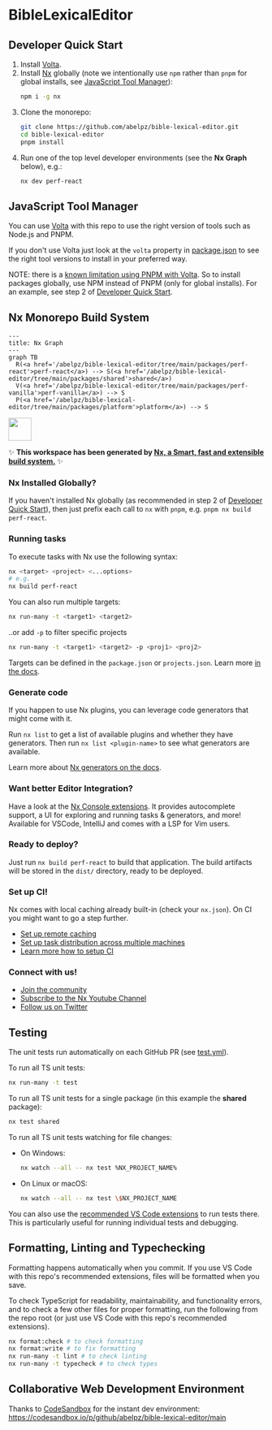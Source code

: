 # BibleLexicalEditor

## Developer Quick Start

1. Install [Volta](https://docs.volta.sh/guide/getting-started).
2. Install [Nx](https://nx.dev/) globally (note we intentionally use `npm` rather than `pnpm` for global installs, see [JavaScript Tool Manager](#javascript-tool-manager)):
   ```bash
   npm i -g nx
   ```
3. Clone the monorepo:
   ```bash
   git clone https://github.com/abelpz/bible-lexical-editor.git
   cd bible-lexical-editor
   pnpm install
   ```
4. Run one of the top level developer environments (see the **Nx Graph** below), e.g.:
   ```bash
   nx dev perf-react
   ```

## JavaScript Tool Manager

You can use [Volta](https://volta.sh/) with this repo to use the right version of tools such as Node.js and PNPM.

If you don't use Volta just look at the `volta` property in [package.json](/package.json) to see the right tool versions to install in your preferred way.

NOTE: there is a [known limitation using PNPM with Volta](https://docs.volta.sh/advanced/pnpm). So to install packages globally, use NPM instead of PNPM (only for global installs). For an example, see step 2 of [Developer Quick Start](#developer-quick-start).

## Nx Monorepo Build System

```mermaid
---
title: Nx Graph
---
graph TB
  R(<a href='/abelpz/bible-lexical-editor/tree/main/packages/perf-react'>perf-react</a>) --> S(<a href='/abelpz/bible-lexical-editor/tree/main/packages/shared'>shared</a>)
  V(<a href='/abelpz/bible-lexical-editor/tree/main/packages/perf-vanilla'>perf-vanilla</a>) --> S
  P(<a href='/abelpz/bible-lexical-editor/tree/main/packages/platform'>platform</a>) --> S
```

<a alt="Nx logo" href="https://nx.dev" target="_blank" rel="noreferrer"><img src="https://raw.githubusercontent.com/nrwl/nx/master/images/nx-logo.png" width="45"></a>

✨ **This workspace has been generated by [Nx, a Smart, fast and extensible build system.](https://nx.dev)** ✨

### Nx Installed Globally?

If you haven't installed Nx globally (as recommended in step 2 of [Developer Quick Start](#developer-quick-start)), then just prefix each call to `nx` with `pnpm`, e.g. `pnpm nx build perf-react`.

### Running tasks

To execute tasks with Nx use the following syntax:

```bash
nx <target> <project> <...options>
# e.g.
nx build perf-react
```

You can also run multiple targets:

```bash
nx run-many -t <target1> <target2>
```

..or add `-p` to filter specific projects

```bash
nx run-many -t <target1> <target2> -p <proj1> <proj2>
```

Targets can be defined in the `package.json` or `projects.json`. Learn more [in the docs](https://nx.dev/core-features/run-tasks).

### Generate code

If you happen to use Nx plugins, you can leverage code generators that might come with it.

Run `nx list` to get a list of available plugins and whether they have generators. Then run `nx list <plugin-name>` to see what generators are available.

Learn more about [Nx generators on the docs](https://nx.dev/plugin-features/use-code-generators).

### Want better Editor Integration?

Have a look at the [Nx Console extensions](https://nx.dev/nx-console). It provides autocomplete support, a UI for exploring and running tasks & generators, and more! Available for VSCode, IntelliJ and comes with a LSP for Vim users.

### Ready to deploy?

Just run `nx build perf-react` to build that application. The build artifacts will be stored in the `dist/` directory, ready to be deployed.

### Set up CI!

Nx comes with local caching already built-in (check your `nx.json`). On CI you might want to go a step further.

- [Set up remote caching](https://nx.dev/core-features/share-your-cache)
- [Set up task distribution across multiple machines](https://nx.dev/core-features/distribute-task-execution)
- [Learn more how to setup CI](https://nx.dev/recipes/ci)

### Connect with us!

- [Join the community](https://nx.dev/community)
- [Subscribe to the Nx Youtube Channel](https://www.youtube.com/@nxdevtools)
- [Follow us on Twitter](https://twitter.com/nxdevtools)

## Testing

The unit tests run automatically on each GitHub PR (see [test.yml](/.github/workflows/test.yml)).

To run all TS unit tests:

```bash
nx run-many -t test
```

To run all TS unit tests for a single package (in this example the **shared** package):

```bash
nx test shared
```

To run all TS unit tests watching for file changes:

- On Windows:
  ```bash
  nx watch --all -- nx test %NX_PROJECT_NAME%
  ```
- On Linux or macOS:
  ```bash
  nx watch --all -- nx test \$NX_PROJECT_NAME
  ```

You can also use the [recommended VS Code extensions](/.vscode/extensions.json) to run tests there. This is particularly useful for running individual tests and debugging.

## Formatting, Linting and Typechecking

Formatting happens automatically when you commit. If you use VS Code with this repo's recommended extensions, files will be formatted when you save.

To check TypeScript for readability, maintainability, and functionality errors, and to check a few other files for proper formatting, run the following from the repo root (or just use VS Code with this repo's recommended extensions).

```bash
nx format:check # to check formatting
nx format:write # to fix formatting
nx run-many -t lint # to check linting
nx run-many -t typecheck # to check types
```

## Collaborative Web Development Environment

Thanks to [CodeSandbox](https://codesandbox.io/) for the instant dev environment: https://codesandbox.io/p/github/abelpz/bible-lexical-editor/main
